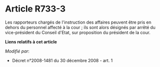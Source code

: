 # Article R733-3

Les rapporteurs chargés de l'instruction des affaires peuvent être pris en dehors du personnel affecté à la cour ; ils sont
alors désignés par arrêté du  vice-président du Conseil d'Etat, sur proposition du président de la cour.

**Liens relatifs à cet article**

_Modifié par_:

  - Décret n°2008-1481 du 30 décembre 2008 - art. 1
